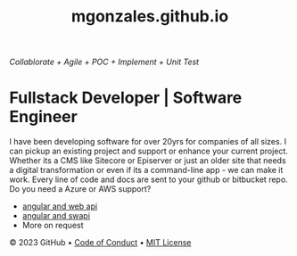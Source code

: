 <header>

<!--
  <<< Author notes: Course header >>>
  Include a 1280×640 image, course title in sentence case, and a concise description in emphasis.
  In your repository settings: enable template repository, add your 1280×640 social image, auto delete head branches.
  Add your open source license, GitHub uses MIT license.
-->

# mgonzales.github.io

</header>

###### _Collablorate + Agile + POC + Implement + Unit Test_

# Fullstack Developer |  Software Engineer                      

I have been developing software for over 20yrs for companies of all sizes.  I can pickup an existing project and support or enhance your current project.  Whether its a CMS like Sitecore or Episerver or just an older site that needs a digital transformation or even if its a command-line app - we can make it work.  Every line of code and docs are sent to your github or bitbucket repo.  Do you need a Azure or AWS support?  

- [angular and web api](https://github.com/mgonzales3/WebApiCoreAngular4)
- [angular and swapi](https://stackblitz.com/edit/ng-swapi-dev)
- More on request



<footer>

<!--
  <<< Author notes: Footer >>>
  Add a link to get support, GitHub status page, code of conduct, license link.
-->



&copy; 2023 GitHub &bull; [Code of Conduct](https://www.contributor-covenant.org/version/2/1/code_of_conduct/code_of_conduct.md) &bull; [MIT License](https://gh.io/mit)

</footer>
